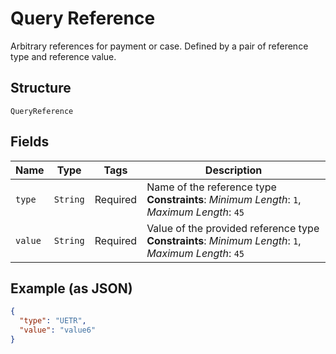 
# Query Reference

Arbitrary references for payment or case. Defined by a pair of reference type and reference value.

## Structure

`QueryReference`

## Fields

| Name | Type | Tags | Description |
|  --- | --- | --- | --- |
| `type` | `String` | Required | Name of the reference type<br>**Constraints**: *Minimum Length*: `1`, *Maximum Length*: `45` |
| `value` | `String` | Required | Value of the provided reference type<br>**Constraints**: *Minimum Length*: `1`, *Maximum Length*: `45` |

## Example (as JSON)

```json
{
  "type": "UETR",
  "value": "value6"
}
```

